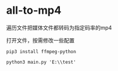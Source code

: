 # all-to-mp4
遍历文件把媒体文件都转码为指定码率的mp4

打开文件，按需修改一些配置  
```
pip3 install ffmpeg-python
```
```
python3 main.py 'E:\\test'
```
